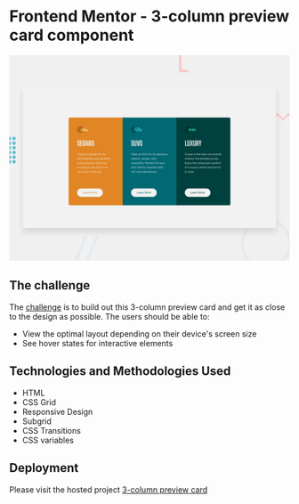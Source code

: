 # Frontend Mentor - 3-column preview card component

![Design preview for the 3-column preview card component coding challenge](./design/desktop-preview.jpg)

## The challenge

The [challenge](https://www.frontendmentor.io/challenges/3column-preview-card-component-pH92eAR2-) is to build out this 3-column preview card and get it as close to the design as possible. 
The users should be able to: 

- View the optimal layout depending on their device's screen size
- See hover states for interactive elements

## Technologies and Methodologies Used

- HTML
- CSS Grid
- Responsive Design
- Subgrid
- CSS Transitions
- CSS variables
## Deployment

Please visit the hosted project [3-column preview card](https://frontend-mentor-challenges-attempt.github.io/3-column-preview-card/)
